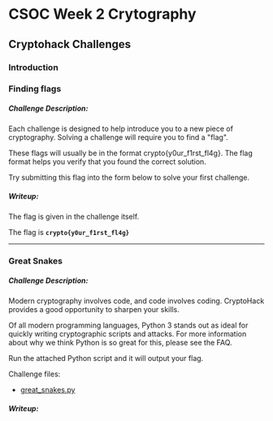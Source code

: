 # CSOC Week 2 Crytography

## Cryptohack Challenges

### Introduction 

### Finding flags

##### Challenge Description:

Each challenge is designed to help introduce you to a new piece of cryptography. Solving a challenge will require you to find a "flag".

These flags will usually be in the format crypto{y0ur_f1rst_fl4g}. The flag format helps you verify that you found the correct solution.

Try submitting this flag into the form below to solve your first challenge.

##### Writeup:

The flag is given in the challenge itself.

The flag is **`crypto{y0ur_f1rst_fl4g}`**

---

### Great Snakes

##### Challenge Description:

Modern cryptography involves code, and code involves coding. CryptoHack provides a good opportunity to sharpen your skills.

Of all modern programming languages, Python 3 stands out as ideal for quickly writing cryptographic scripts and attacks. For more information about why we think Python is so great for this, please see the FAQ.

Run the attached Python script and it will output your flag.

Challenge files:
  - [great_snakes.py](https://github.com/Divyanshukumar20/CSOC24/blob/main/Week2/Writeup_files/great_snakes_35381fca29d68d8f3f25c9fa0a9026fb.py)

##### Writeup:

